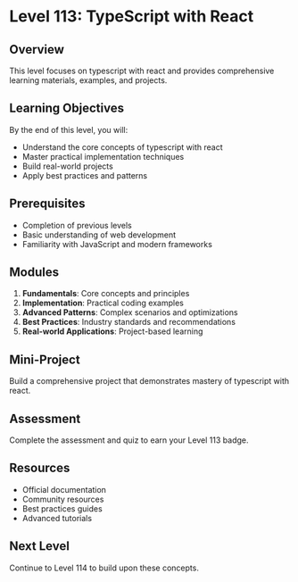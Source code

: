 # Level 113: TypeScript with React

## Overview
This level focuses on typescript with react and provides comprehensive learning materials, examples, and projects.

## Learning Objectives
By the end of this level, you will:
- Understand the core concepts of typescript with react
- Master practical implementation techniques
- Build real-world projects
- Apply best practices and patterns

## Prerequisites
- Completion of previous levels
- Basic understanding of web development
- Familiarity with JavaScript and modern frameworks

## Modules
1. **Fundamentals**: Core concepts and principles
2. **Implementation**: Practical coding examples
3. **Advanced Patterns**: Complex scenarios and optimizations
4. **Best Practices**: Industry standards and recommendations
5. **Real-world Applications**: Project-based learning

## Mini-Project
Build a comprehensive project that demonstrates mastery of typescript with react.

## Assessment
Complete the assessment and quiz to earn your Level 113 badge.

## Resources
- Official documentation
- Community resources
- Best practices guides
- Advanced tutorials

## Next Level
Continue to Level 114 to build upon these concepts.
